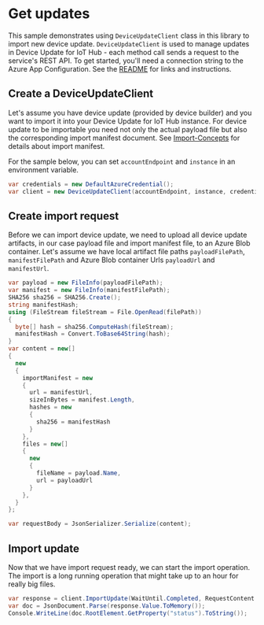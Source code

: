 # Get updates

This sample demonstrates using `DeviceUpdateClient` class in this library to import new device update. `DeviceUpdateClient` is used to manage updates in Device Update for IoT Hub - each method call sends a request to the service's REST API.  To get started, you'll need a connection string to the Azure App Configuration. See the [README](https://github.com/Azure/azure-sdk-for-net/tree/main/sdk/deviceupdate/Azure.IoT.DeviceUpdate/README.md) for links and instructions.

 ## Create a DeviceUpdateClient
 
Let's assume you have device update (provided by device builder) and you want to import it into your Device Update for IoT Hub instance. For device update to be importable you need not only 
the actual payload file but also the corresponding import manifest document. See [Import-Concepts](https://docs.microsoft.com/en-us/azure/iot-hub-device-update/import-concepts) for details about import manifest.
 
For the sample below, you can set `accountEndpoint` and `instance` in an environment variable.

```C# Snippet:AzDeviceUpdateSample3_CreateDeviceUpdateClient
var credentials = new DefaultAzureCredential();
var client = new DeviceUpdateClient(accountEndpoint, instance, credentials);
```

## Create import request

Before we can import device update, we need to upload all device update artifacts, in our case payload file and import manifest file, to an Azure Blob container. Let's assume we have local artifact file paths `payloadFilePath`, `manifestFilePath` and Azure Blob container Urls `payloadUrl` and `manifestUrl`.

```C# Snippet:AzDeviceUpdateSample3_CreateImportRequest
var payload = new FileInfo(payloadFilePath);
var manifest = new FileInfo(manifestFilePath);
SHA256 sha256 = SHA256.Create();
string manifestHash;
using (FileStream fileStream = File.OpenRead(filePath))
{
  byte[] hash = sha256.ComputeHash(fileStream);
  manifestHash = Convert.ToBase64String(hash);
}
var content = new[]
{
  new
  {
    importManifest = new
    {
      url = manifestUrl,
      sizeInBytes = manifest.Length,
      hashes = new
      {
        sha256 = manifestHash
      }
    },
    files = new[]
    {
      new
      {
        fileName = payload.Name,
        url = payloadUrl
      }
    },
  }
};

var requestBody = JsonSerializer.Serialize(content);
```

## Import update

Now that we have import request ready, we can start the import operation. The import is a long running operation that might take up to an hour for really big files.

```C# Snippet:AzDeviceUpdateSample3_ImportUpdate
var response = client.ImportUpdate(WaitUntil.Completed, RequestContent.Create(requestBody));
var doc = JsonDocument.Parse(response.Value.ToMemory());
Console.WriteLine(doc.RootElement.GetProperty("status").ToString());
```
